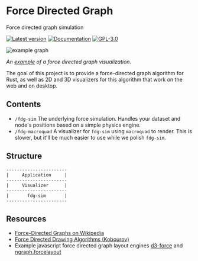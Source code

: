 # Force Directed Graph
Force directed graph simulation

[![Latest version](https://img.shields.io/crates/v/fdg_sim.svg)](https://crates.io/crates/fdg_sim)
[![Documentation](https://docs.rs/fdg_sim/badge.svg)](https://docs.rs/fdg_sim)
[![GPL-3.0](https://img.shields.io/badge/license-GPL-blue.svg)](https://github.com/skylinecc/fdg/blob/main/LICENSE)

![example graph](https://d3-wiki.readthedocs.io/zh_CN/master/force.png)

*An [example](https://vasturiano.github.io/force-graph/example/load-json/) of a force directed graph visualization.*

The goal of this project is to provide a force-directed graph algorithm for Rust, as well as 2D and 3D visualizers for this algorithm that work on the web and on desktop.

## Contents
- `/fdg-sim` The underlying force simulation. Handles your dataset and node's positions based on a simple physics engine.
- `/fdg-macroquad` A visualizer for `fdg-sim` using `macroquad` to render. This is slower, but it'll be much easier to use while we polish `fdg-sim`.

## Structure
```
-----------------------
|     Application     |
-----------------------
|     Visualizer      |
-----------------------
|       fdg-sim       |
-----------------------
```

## Resources
- [Force-Directed Graphs on Wikipedia](https://en.wikipedia.org/wiki/Force-directed_graph_drawing)
- [Force Directed Drawing Algorithms (Kobourov)](https://cs.brown.edu/people/rtamassi/gdhandbook/chapters/force-directed.pdf)
- Example javascript force directed graph layout engines [d3-force](https://github.com/d3/d3-force) and [ngraph.forcelayout](https://github.com/anvaka/ngraph.forcelayout)
